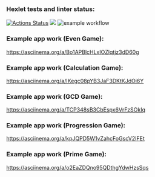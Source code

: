 ### Hexlet tests and linter status:
[![Actions Status](https://github.com/mrmelvin/java-project-lvl1/workflows/hexlet-check/badge.svg)](https://github.com/mrmelvin/java-project-lvl1/actions)
<a href="https://codeclimate.com/github/codeclimate/codeclimate/maintainability"><img src="https://api.codeclimate.com/v1/badges/a99a88d28ad37a79dbf6/maintainability" /></a>
![example workflow](https://github.com/mrmelvin/java-project-lvl1/actions/workflows/build-app.yml/badge.svg)
### Example app work (Even Game):
https://asciinema.org/a/Bo1APBlcHLxIOZlqtjz3dD60g
### Example app work (Calculation Game):
https://asciinema.org/a/IKegc08pYB3JaF3DKtKJdOi6Y
### Example app work (GCD Game):
https://asciinema.org/a/TCP348sB3CbEspx6VrFzSOkIq
### Example app work (Progression Game):
https://asciinema.org/a/kpJQPD5W1vZahcFoGscV2IFEt
### Example app work (Prime Game):
https://asciinema.org/a/o2EaZDQno95QDthgYdwHzsSqs
